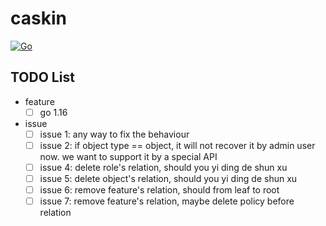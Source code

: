 # caskin

[![Go](https://github.com/AWaterColorPen/caskin/actions/workflows/go.yml/badge.svg?branch=main)](https://github.com/AWaterColorPen/caskin/actions/workflows/go.yml)

## TODO List

- feature
  - [ ] go 1.16
- issue
  - [ ] issue 1: any way to fix the behaviour
  - [ ] issue 2: if object type == object, it will not recover it by admin user now. we want to support it by a special API
  - [ ] issue 4: delete role's relation, should you yi ding de shun xu
  - [ ] issue 5: delete object's relation, should you yi ding de shun xu
  - [ ] issue 6: remove feature's relation, should from leaf to root
  - [ ] issue 7: remove feature's relation, maybe delete policy before relation
